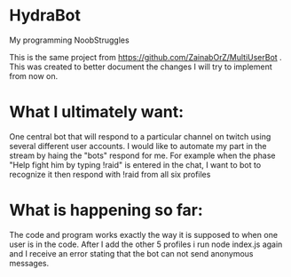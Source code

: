 # HydraBot
My programming NoobStruggles

This is the same project from https://github.com/ZainabOrZ/MultiUserBot . This was created to better document the changes I will try to implement from now on.

# What I ultimately want: 
One central bot that will respond to a particular channel on twitch using several different user accounts. I would like to automate my part in the stream by haing the "bots" respond for me. For example when the phase "Help fight him by typing !raid" is entered in the chat, I want to bot to recognize it then respond with !raid from all six profiles

# What is happening so far: 
The code and program works exactly the way it is supposed to when one user is in the code. After I add the other 5 profiles i run node index.js again and I receive an error stating that the bot can not send anonymous messages.
